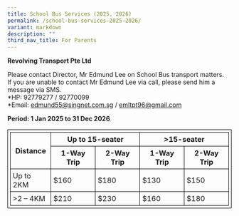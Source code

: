 ```yaml
---
title: School Bus Services (2025, 2026)
permalink: /school-bus-services-2025-2026/
variant: markdown
description: ""
third_nav_title: For Parents
---
```

<p><strong>Revolving Transport Pte Ltd</strong>
</p>
<p>Please contact Director, Mr Edmund Lee on School Bus transport matters.<br>
	If you are unable to contact Mr Edmund Lee via call, please send him a
message via SMS.<br>
*HP: 92779277 / 92770099<br>
*Email: <a href="mailto:edmund55@singnet.com.sg?subject=Me&amp;body=<b>edmund55@singnet.com.sg</b>">edmund55@singnet.com.sg</a> / <a href="mailto:emltpt96@gmail.com?subject=Me&amp;body=<b>emltpt96@gmail.com</b>">emltpt96@gmail.com</a>
	</p>
<p><strong>Period: 1 Jan 2025 to 31 Dec 2026</strong></p>
   <style>
      table, th, td {
        border: 1px solid black;
        border-collapse: collapse;
        padding: 5px;
      }
    </style>
      <table>
      <thead>
        <tr>
          <th rowspan="2">Distance</th>
          <th colspan="2">Up to 15-seater</th>
          <th colspan="2">&gt;15-seater</th>
        </tr>
          <tr><th>1-Way Trip</th>
          <th>2-Way Trip</th>
          <th>1-Way Trip</th>
          <th>2-Way Trip</th>
        </tr>
      </thead>
      <tbody>
        <tr>
          <td>Up to 2KM</td>
          <td>$160</td>
          <td>$180</td>
          <td>$130</td>
          <td>$150</td>
        </tr>
        <tr>
          <td>&gt;2 – 4KM</td>
          <td>$210</td>
          <td>$230</td>
          <td>$160</td>
          <td>$180</td>
        </tr>
      </tbody>
    </table>